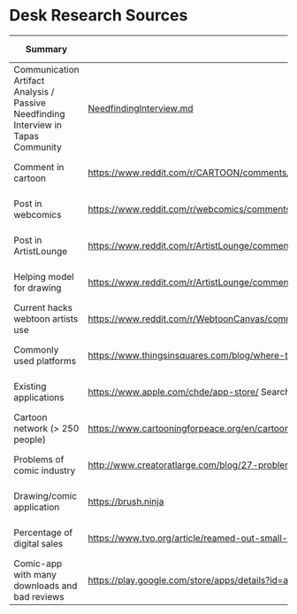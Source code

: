 # Desk Research Sources

| Summary                                                                            | Link                                                                                                    | Visit Date   |
| ---------------------------------------------------------------------------------- | ------------------------------------------------------------------------------------------------------- | ------------ |
| Communication Artifact Analysis / Passive Needfinding Interview in Tapas Community | [NeedfindingInterview.md](NeedfindingInterview.md)                                                      | Oct 05, 2022 |
| Comment in cartoon                                                                 | https://www.reddit.com/r/CARTOON/comments/xr55wp/help_in_the_creation_process_of_a_novel_cartoon/       | Sep 29, 2022 |
| Post in webcomics                                                                  | https://www.reddit.com/r/webcomics/comments/9nkc4t/heya_rwebcomics/iqcptdz/?context=3                   | Sep 29, 2022 |
| Post in ArtistLounge                                                               | https://www.reddit.com/r/ArtistLounge/comments/xr59lj/help_in_the_creation_process_of_a_novel_cartoon/  | Sep 29, 2022 |
| Helping model for drawing                                                          | https://www.reddit.com/r/ArtistLounge/comments/xqppl0/i_really_need_my_fellow_artists_help/             | Sep 29, 2022 |
| Current hacks webtoon artists use                                                  | https://www.reddit.com/r/WebtoonCanvas/comments/wj9hzl/whats_the_best_hack_you_use_as_a_webtoon_artist/ | Sep 29, 2022 |
| Commonly used platforms                                                            | https://www.thingsinsquares.com/blog/where-to-publish-share-your-webcomic/                              | Sep 29, 2022 |
| Existing applications                                                              | https://www.apple.com/chde/app-store/ Searching for: "Cartoons Drawing/Sketch", "Drawing", ...          | Sep 29, 2022 |
| Cartoon network (> 250 people)                                                     | https://www.cartooningforpeace.org/en/cartoonists-2/                                                    | Sep 29, 2022 |
| Problems of comic industry                                                         | http://www.creatoratlarge.com/blog/27-problems                                                          | Oct 03, 2022 |
| Drawing/comic application                                                          | https://brush.ninja                                                                                     | Oct 03, 2022 |
| Percentage of digital sales                                                        | https://www.tvo.org/article/reamed-out-small-comic-creators-are-dealing-with-sky-high-paper-prices      | Oct 03, 2022 |
| Comic-app with many downloads and bad reviews                                      | https://play.google.com/store/apps/details?id=air.bahraniapps.expressivecomiccreator&hl=en&gl=US        | Oct 03, 2022 |
